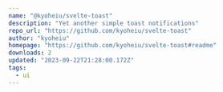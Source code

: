 ```yaml
---
name: "@kyoheiu/svelte-toast"
description: "Yet another simple toast notifications"
repo_url: "https://github.com/kyoheiu/svelte-toast"
author: "kyoheiu"
homepage: "https://github.com/kyoheiu/svelte-toast#readme"
downloads: 2
updated: "2023-09-22T21:28:00.172Z"
tags: 
  - ui
---
```

